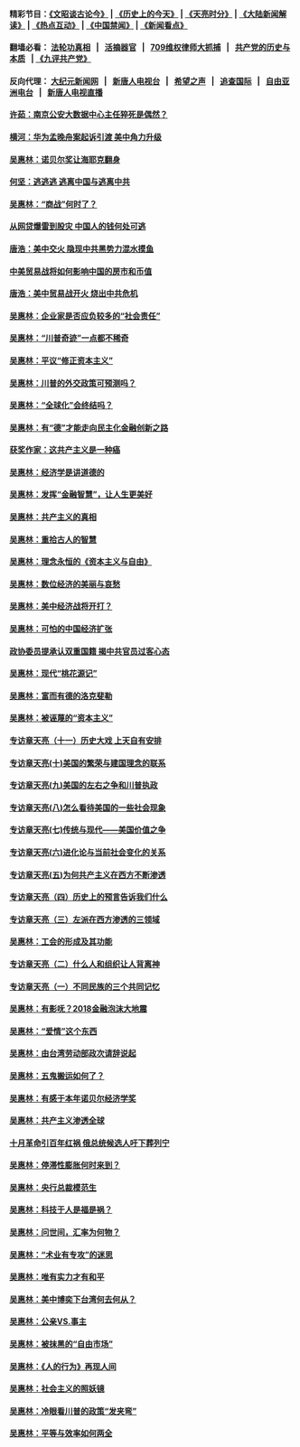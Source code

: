#### 精彩节目：[《文昭谈古论今》](http://134.209.198.168/wenzhao) | [《历史上的今天》](http://134.209.198.168/today-in-history) | [《天亮时分》](http://134.209.198.168/tianliang) | [《大陆新闻解读》](http://134.209.198.168/ntdtv-comedy) | [《热点互动》](http://134.209.198.168/ntdtv-rdhd)  | [《中国禁闻》](http://134.209.198.168/ntdtv-news) | [《新闻看点》](http://134.209.198.168/news-insight) 

  #### 翻墙必看： [法轮功真相](http://134.209.198.168:10000/videos/truth.html) &nbsp;&nbsp;|&nbsp;&nbsp; [活摘器官](http://134.209.198.168:10000/videos/res/Organs/) &nbsp;&nbsp;|&nbsp;&nbsp; [709维权律师大抓捕](http://134.209.198.168:10000/videos/709/) &nbsp;&nbsp;|&nbsp;&nbsp; [共产党的历史与本质](http://134.209.198.168:10000/videos/ccp.html) &nbsp;&nbsp;| [《九评共产党》](http://134.209.198.168:10000/videos/jiuping/) 

#### 反向代理： [大纪元新闻网](http://134.209.198.168:10080/) &nbsp;&nbsp;|&nbsp;&nbsp; [新唐人电视台](http://134.209.198.168:8000/) &nbsp;&nbsp;|&nbsp;&nbsp; [希望之声](http://134.209.198.168:8200/) &nbsp;&nbsp;|&nbsp;&nbsp; [追查国际](http://134.209.198.168:10010/) &nbsp;&nbsp;|&nbsp;&nbsp; [自由亚洲电台](http://134.209.198.168:9800/) &nbsp;&nbsp;|&nbsp;&nbsp; [新唐人电视直播](http://134.209.198.168/) 

#### [许茹：南京公安大数据中心主任猝死是偶然？](../pages/nsc423/n11064744.md?t=04182139) 

#### [横河：华为孟晚舟案起诉引渡 美中角力升级](../pages/nsc423/n11027230.md?t=04182139) 

#### [吴惠林：诺贝尔奖让海耶克翻身](../pages/nsc423/n10890049.md?t=04182139) 

#### [何坚：逃逃逃 逃离中国与逃离中共](../pages/nsc423/n10592891.md?t=04182139) 

#### [吴惠林：“商战”何时了？](../pages/nsc423/n10573558.md?t=04182139) 

#### [从网贷爆雷到股灾 中国人的钱何处可逃](../pages/nsc423/n10572800.md?t=04182139) 

#### [唐浩：美中交火 隐现中共黑势力混水摸鱼](../pages/nsc423/n10544040.md?t=04182139) 

#### [中美贸易战将如何影响中国的房市和币值](../pages/nsc423/n10543697.md?t=04182139) 

#### [唐浩：美中贸易战开火 烧出中共危机](../pages/nsc423/n10540126.md?t=04182139) 

#### [吴惠林：企业家是否应负较多的“社会责任”](../pages/nsc423/n10535022.md?t=04182139) 

#### [吴惠林：“川普奇迹”一点都不稀奇](../pages/nsc423/n10512808.md?t=04182139) 

#### [吴惠林：平议“修正资本主义”](../pages/nsc423/n10495724.md?t=04182139) 

#### [吴惠林：川普的外交政策可预测吗？](../pages/nsc423/n10462387.md?t=04182139) 

#### [吴惠林：“全球化”会终结吗？](../pages/nsc423/n10452838.md?t=04182139) 

#### [吴惠林：有“德”才能走向民主化金融创新之路](../pages/nsc423/n10432292.md?t=04182139) 

#### [获奖作家：这共产主义是一种癌](../pages/nsc423/n10431541.md?t=04182139) 

#### [吴惠林：经济学是讲道德的](../pages/nsc423/n10398014.md?t=04182139) 

#### [吴惠林：发挥“金融智慧”，让人生更美好](../pages/nsc423/n10375019.md?t=04182139) 

#### [吴惠林：共产主义的真相](../pages/nsc423/n10351394.md?t=04182139) 

#### [吴惠林：重拾古人的智慧](../pages/nsc423/n10337691.md?t=04182139) 

#### [吴惠林：理念永恒的《资本主义与自由》](../pages/nsc423/n10316274.md?t=04182139) 

#### [吴惠林：数位经济的美丽与哀愁](../pages/nsc423/n10292946.md?t=04182139) 

#### [吴惠林：美中经济战将开打？](../pages/nsc423/n10258825.md?t=04182139) 

#### [吴惠林：可怕的中国经济扩张](../pages/nsc423/n10219147.md?t=04182139) 

#### [政协委员提承认双重国籍 揭中共官员过客心态](../pages/nsc423/n10208809.md?t=04182139) 

#### [吴惠林：现代“桃花源记”](../pages/nsc423/n10185234.md?t=04182139) 

#### [吴惠林：富而有德的洛克斐勒](../pages/nsc423/n10142264.md?t=04182139) 

#### [吴惠林：被诬蔑的“资本主义”](../pages/nsc423/n10124816.md?t=04182139) 

#### [专访章天亮（十一）历史大戏 上天自有安排](../pages/nsc423/n10094905.md?t=04182139) 

#### [专访章天亮(十)美国的繁荣与建国理念的联系](../pages/nsc423/n10094899.md?t=04182139) 

#### [专访章天亮(九)美国的左右之争和川普执政](../pages/nsc423/n10094889.md?t=04182139) 

#### [专访章天亮(八)怎么看待美国的一些社会现象](../pages/nsc423/n10094857.md?t=04182139) 

#### [专访章天亮(七)传统与现代——美国价值之争](../pages/nsc423/n10093140.md?t=04182139) 

#### [专访章天亮(六)进化论与当前社会变化的关系](../pages/nsc423/n10092036.md?t=04182139) 

#### [专访章天亮(五)为何共产主义在西方不断渗透](../pages/nsc423/n10083620.md?t=04182139) 

#### [专访章天亮（四）历史上的预言告诉我们什么](../pages/nsc423/n10083606.md?t=04182139) 

#### [专访章天亮（三）左派在西方渗透的三领域](../pages/nsc423/n10081115.md?t=04182139) 

#### [吴惠林：工会的形成及其功能](../pages/nsc423/n10080633.md?t=04182139) 

#### [专访章天亮（二）什么人和组织让人背离神](../pages/nsc423/n10076637.md?t=04182139) 

#### [专访章天亮（一）不同民族的三个共同记忆](../pages/nsc423/n10074188.md?t=04182139) 

#### [吴惠林：有影呒？2018金融泡沫大地震](../pages/nsc423/n10040534.md?t=04182139) 

#### [吴惠林：“爱情”这个东西](../pages/nsc423/n10019423.md?t=04182139) 

#### [吴惠林：由台湾劳动部政次请辞说起](../pages/nsc423/n9979679.md?t=04182139) 

#### [吴惠林：五鬼搬运如何了？](../pages/nsc423/n9925338.md?t=04182139) 

#### [吴惠林：有感于本年诺贝尔经济学奖](../pages/nsc423/n9871883.md?t=04182139) 

#### [吴惠林：共产主义渗透全球](../pages/nsc423/n9812748.md?t=04182139) 

#### [十月革命引百年红祸 俄总统候选人吁下葬列宁](../pages/nsc423/n9810182.md?t=04182139) 

#### [吴惠林：停滞性膨胀何时来到？](../pages/nsc423/n9764136.md?t=04182139) 

#### [吴惠林：央行总裁模范生](../pages/nsc423/n9728134.md?t=04182139) 

#### [吴惠林：科技于人是福是祸？](../pages/nsc423/n9672982.md?t=04182139) 

#### [吴惠林：问世间，汇率为何物？](../pages/nsc423/n9621788.md?t=04182139) 

#### [吴惠林：“术业有专攻”的迷思](../pages/nsc423/n9580363.md?t=04182139) 

#### [吴惠林：唯有实力才有和平](../pages/nsc423/n9529599.md?t=04182139) 

#### [吴惠林：美中博奕下台湾何去何从？](../pages/nsc423/n9483598.md?t=04182139) 

#### [吴惠林：公亲VS.事主](../pages/nsc423/n9425637.md?t=04182139) 

#### [吴惠林：被抹黑的“自由市场”](../pages/nsc423/n9351545.md?t=04182139) 

#### [吴惠林：《人的行为》再现人间](../pages/nsc423/n9296339.md?t=04182139) 

#### [吴惠林：社会主义的照妖镜](../pages/nsc423/n9243460.md?t=04182139) 

#### [吴惠林：冷眼看川普的政策“发夹弯”](../pages/nsc423/n9120684.md?t=04182139) 

#### [吴惠林：平等与效率如何两全](../pages/nsc423/n9075430.md?t=04182139) 

